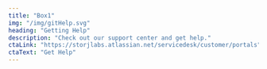 ```yaml
---
title: "Box1"
img: "/img/gitHelp.svg"
heading: "Getting Help"
description: "Check out our support center and get help."
ctaLink: "https://storjlabs.atlassian.net/servicedesk/customer/portals"
ctaText: "Get Help"
---
```


